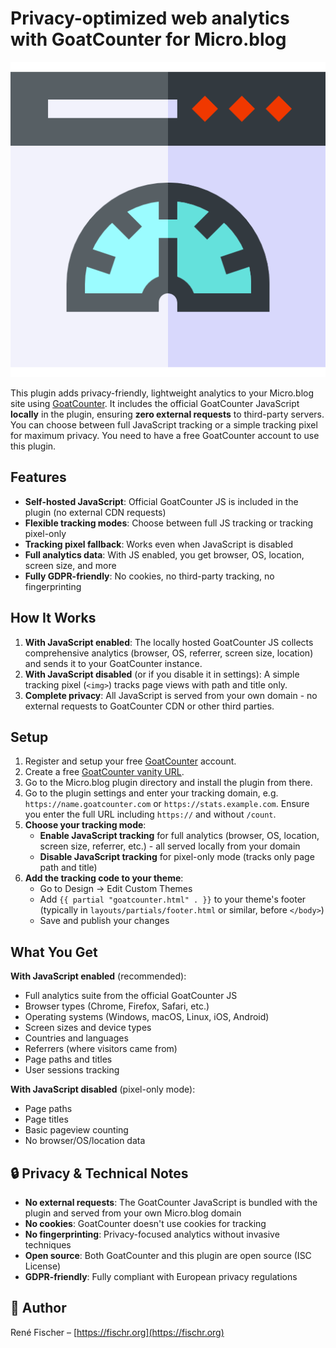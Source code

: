 # Privacy-optimized web analytics with GoatCounter for Micro.blog

<img src="logo.png" alt="GoatCounter for Micro.blog - Privacy-optimized">

This plugin adds privacy-friendly, lightweight analytics to your Micro.blog site using [GoatCounter](https://www.goatcounter.com). It includes the official GoatCounter JavaScript **locally** in the plugin, ensuring **zero external requests** to third-party servers. You can choose between full JavaScript tracking or a simple tracking pixel for maximum privacy. You need to have a free GoatCounter account to use this plugin.

## Features

- **Self-hosted JavaScript**: Official GoatCounter JS is included in the plugin (no external CDN requests)
- **Flexible tracking modes**: Choose between full JS tracking or tracking pixel-only
- **Tracking pixel fallback**: Works even when JavaScript is disabled
- **Full analytics data**: With JS enabled, you get browser, OS, location, screen size, and more
- **Fully GDPR-friendly**: No cookies, no third-party tracking, no fingerprinting

## How It Works
1. **With JavaScript enabled**: The locally hosted GoatCounter JS collects comprehensive analytics (browser, OS, referrer, screen size, location) and sends it to your GoatCounter instance.
2. **With JavaScript disabled** (or if you disable it in settings): A simple tracking pixel (`<img>`) tracks page views with path and title only.
3. **Complete privacy**: All JavaScript is served from your own domain - no external requests to GoatCounter CDN or other third parties.

## Setup
1. Register and setup your free [GoatCounter](https://www.goatcounter.com) account.
2. Create a free [GoatCounter vanity URL](https://www.goatcounter.com/help/faq#custom-domain).
3. Go to the Micro.blog plugin directory and install the plugin from there.
4. Go to the plugin settings and enter your tracking domain, e.g. `https://name.goatcounter.com` or `https://stats.example.com`. Ensure you enter the full URL including `https://` and without `/count`.
5. **Choose your tracking mode**:
   - **Enable JavaScript tracking** for full analytics (browser, OS, location, screen size, referrer, etc.) - all served locally from your domain
   - **Disable JavaScript tracking** for pixel-only mode (tracks only page path and title)
6. **Add the tracking code to your theme**:
   - Go to Design → Edit Custom Themes
   - Add `{{ partial "goatcounter.html" . }}` to your theme's footer (typically in `layouts/partials/footer.html` or similar, before `</body>`)
   - Save and publish your changes

## What You Get

**With JavaScript enabled** (recommended):
- Full analytics suite from the official GoatCounter JS
- Browser types (Chrome, Firefox, Safari, etc.)
- Operating systems (Windows, macOS, Linux, iOS, Android)
- Screen sizes and device types
- Countries and languages
- Referrers (where visitors came from)
- Page paths and titles
- User sessions tracking

**With JavaScript disabled** (pixel-only mode):
- Page paths
- Page titles
- Basic pageview counting
- No browser/OS/location data

## 🔒 Privacy & Technical Notes

- **No external requests**: The GoatCounter JavaScript is bundled with the plugin and served from your own Micro.blog domain
- **No cookies**: GoatCounter doesn't use cookies for tracking
- **No fingerprinting**: Privacy-focused analytics without invasive techniques
- **Open source**: Both GoatCounter and this plugin are open source (ISC License)
- **GDPR-friendly**: Fully compliant with European privacy regulations


## 👤 Author
René Fischer – [https://fischr.org](https://fischr.org)
